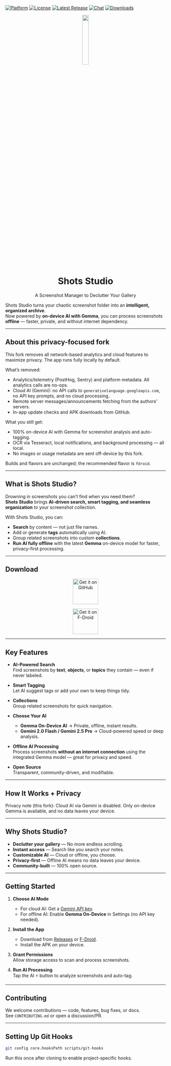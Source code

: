 [![Platform](https://shields.io/badge/platform-android-green.svg)](https://github.com/AnsahMohammad/shots-studio)
[![License](https://img.shields.io/badge/license-GPL3-blue.svg)](https://www.gnu.org/licenses/gpl-3.0.en.html)
[![Latest Release](https://img.shields.io/github/v/release/AnsahMohammad/shots-studio?label=release)](https://github.com/AnsahMohammad/shots-studio/releases/latest)
[![Chat](https://img.shields.io/badge/Discussions-Join-blue?logo=github)](https://github.com/AnsahMohammad/shots-studio/discussions)
[![Downloads](https://img.shields.io/github/downloads/AnsahMohammad/shots-studio/total)](https://github.com/AnsahMohammad/shots-studio/releases)

<div align="center">
  <img src="shots_studio/assets/icon/icon.png" width="20%" />

# Shots Studio
A Screenshot Manager to Declutter Your Gallery
</div>

Shots Studio turns your chaotic screenshot folder into an **intelligent, organized archive**.  
Now powered by **on-device AI with Gemma**, you can process screenshots **offline** — faster, private, and without internet dependency.

---

## About this privacy-focused fork

This fork removes all network-based analytics and cloud features to maximize privacy. The app runs fully locally by default.

What’s removed:
- Analytics/telemetry (PostHog, Sentry) and platform metadata. All analytics calls are no-ops.
- Cloud AI (Gemini): no API calls to `generativelanguage.googleapis.com`, no API key prompts, and no cloud processing.
- Remote server messages/announcements fetching from the authors’ servers.
- In-app update checks and APK downloads from GitHub.

What you still get:
- 100% on-device AI with Gemma for screenshot analysis and auto-tagging.
- OCR via Tesseract, local notifications, and background processing — all local.
- No images or usage metadata are sent off-device by this fork.

Builds and flavors are unchanged; the recommended flavor is `fdroid`.

---

## What is Shots Studio?

Drowning in screenshots you can’t find when you need them?  
**Shots Studio** brings **AI-driven search, smart tagging, and seamless organization** to your screenshot collection.

With Shots Studio, you can:

* **Search** by content — not just file names.
* Add or generate **tags** automatically using AI.
* Group related screenshots into custom **collections**.
* **Run AI fully offline** with the latest **Gemma** on-device model for faster, privacy-first processing.

---

## Download

<div align="center">

[<img src="docs/assets/get-it-on-github.png"
    alt="Get it on GitHub" height="80">](https://github.com/AnsahMohammad/shots-studio/releases/latest)

[<img src="https://f-droid.org/badge/get-it-on.png"
    alt="Get it on F-Droid" height="80">](https://f-droid.org/en/packages/com.ansah.shots_studio/)

</div>

---

## Key Features

* **AI-Powered Search**  
  Find screenshots by **text**, **objects**, or **topics** they contain — even if never labeled.

* **Smart Tagging**  
  Let AI suggest tags or add your own to keep things tidy.

* **Collections**  
  Group related screenshots for quick navigation.

* **Choose Your AI**  
  - **Gemma On-Device AI** → Private, offline, instant results.  
  - **Gemini 2.0 Flash / Gemini 2.5 Pro** → Cloud-powered speed or deep analysis.

* **Offline AI Processing**  
  Process screenshots **without an internet connection** using the integrated Gemma model — great for privacy and speed.

* **Open Source**  
  Transparent, community-driven, and modifiable.

---

## How It Works + Privacy

Privacy note (this fork): Cloud AI via Gemini is disabled. Only on-device Gemma is available, and no data leaves your device.

---

## Why Shots Studio?

* **Declutter your gallery** — No more endless scrolling.
* **Instant access** — Search like you search your notes.
* **Customizable AI** — Cloud or offline, you choose.
* **Privacy-first** — Offline AI means no data leaves your device.
* **Community-built** — 100% open source.

---

## Getting Started

1. **Choose AI Mode**  
   - For cloud AI: Get a [Gemini API key](https://ai.google.dev/gemini-api/docs/api-key).  
   - For offline AI: Enable **Gemma On-Device** in Settings (no API key needed).

2. **Install the App**  
   - Download from [Releases](https://github.com/AnsahMohammad/shots-studio/releases/latest) or [F-Droid](https://f-droid.org/en/packages/com.ansah.shots_studio/).
   - Install the APK on your device.

3. **Grant Permissions**  
   Allow storage access to scan and process screenshots.

4. **Run AI Processing**  
   Tap the AI ⚡ button to analyze screenshots and auto-tag.

---

## Contributing

We welcome contributions — code, features, bug fixes, or docs.  
See `CONTRIBUTING.md` or open a discussion/PR.

---

## Setting Up Git Hooks

```bash
git config core.hooksPath scripts/git-hooks
```

Run this once after cloning to enable project-specific hooks.
